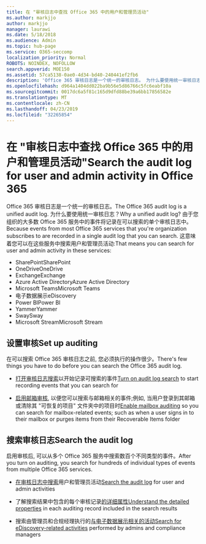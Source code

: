 ```yaml
---
title: 在 "审核日志中查找 Office 365 中的用户和管理员活动"
ms.author: markjjo
author: markjjo
manager: laurawi
ms.date: 5/18/2018
ms.audience: Admin
ms.topic: hub-page
ms.service: O365-seccomp
localization_priority: Normal
ROBOTS: NOINDEX, NOFOLLOW
search.appverid: MOE150
ms.assetid: 57ca5138-0ae0-4d34-bd40-240441ef2fb6
description: 'Office 365 审核日志是一个统一的审核日志。 为什么要使用统一审核日志？ 由于您组织的大多数 Office 365 服务中的事件将记录在可以搜索的单个审核日志中。 这意味着您可以在这些服务中搜索用户和管理员活动:'
ms.openlocfilehash: d964a1404dd022ba9b56e5d86766c5fc6eabf10a
ms.sourcegitcommit: 0017dc6a5f81c165d9dfd88be39a6bb17856582e
ms.translationtype: MT
ms.contentlocale: zh-CN
ms.lasthandoff: 04/23/2019
ms.locfileid: "32265854"
---
```

# <a name="search-the-audit-log-for-user-and-admin-activity-in-office-365"></a><span data-ttu-id="f0b3d-106">在 "审核日志中查找 Office 365 中的用户和管理员活动"</span><span class="sxs-lookup"><span data-stu-id="f0b3d-106">Search the audit log for user and admin activity in Office 365</span></span>

<span data-ttu-id="f0b3d-107">Office 365 审核日志是一个统一的审核日志。</span><span class="sxs-lookup"><span data-stu-id="f0b3d-107">The Office 365 audit log is a unified audit log.</span></span> <span data-ttu-id="f0b3d-108">为什么要使用统一审核日志？</span><span class="sxs-lookup"><span data-stu-id="f0b3d-108">Why a unified audit log?</span></span> <span data-ttu-id="f0b3d-109">由于您组织的大多数 Office 365 服务中的事件将记录在可以搜索的单个审核日志中。</span><span class="sxs-lookup"><span data-stu-id="f0b3d-109">Because events from most Office 365 services that you're organization subscribes to are recorded in a single audit log that you can search.</span></span> <span data-ttu-id="f0b3d-110">这意味着您可以在这些服务中搜索用户和管理员活动:</span><span class="sxs-lookup"><span data-stu-id="f0b3d-110">That means you can search for user and admin activity in these services:</span></span> 
  
- <span data-ttu-id="f0b3d-111">SharePoint</span><span class="sxs-lookup"><span data-stu-id="f0b3d-111">SharePoint</span></span>
- <span data-ttu-id="f0b3d-112">OneDrive</span><span class="sxs-lookup"><span data-stu-id="f0b3d-112">OneDrive</span></span>
- <span data-ttu-id="f0b3d-113">Exchange</span><span class="sxs-lookup"><span data-stu-id="f0b3d-113">Exchange</span></span>
- <span data-ttu-id="f0b3d-114">Azure Active Directory</span><span class="sxs-lookup"><span data-stu-id="f0b3d-114">Azure Active Directory</span></span>
- <span data-ttu-id="f0b3d-115">Microsoft Teams</span><span class="sxs-lookup"><span data-stu-id="f0b3d-115">Microsoft Teams</span></span>
- <span data-ttu-id="f0b3d-116">电子数据展示</span><span class="sxs-lookup"><span data-stu-id="f0b3d-116">eDiscovery</span></span>
- <span data-ttu-id="f0b3d-117">Power BI</span><span class="sxs-lookup"><span data-stu-id="f0b3d-117">Power BI</span></span>
- <span data-ttu-id="f0b3d-118">Yammer</span><span class="sxs-lookup"><span data-stu-id="f0b3d-118">Yammer</span></span>
- <span data-ttu-id="f0b3d-119">Sway</span><span class="sxs-lookup"><span data-stu-id="f0b3d-119">Sway</span></span>
- <span data-ttu-id="f0b3d-120">Microsoft Stream</span><span class="sxs-lookup"><span data-stu-id="f0b3d-120">Microsoft Stream</span></span>
   
 ## <a name="set-up-auditing"></a><span data-ttu-id="f0b3d-121">设置审核</span><span class="sxs-lookup"><span data-stu-id="f0b3d-121">Set up auditing</span></span>
  
<span data-ttu-id="f0b3d-122">在可以搜索 Office 365 审核日志之前, 您必须执行的操作很少。</span><span class="sxs-lookup"><span data-stu-id="f0b3d-122">There's few things you have to do before you can search the Office 365 audit log.</span></span>
  
- <span data-ttu-id="f0b3d-123">[打开审核日志搜索](turn-audit-log-search-on-or-off.md)以开始记录可搜索的事件</span><span class="sxs-lookup"><span data-stu-id="f0b3d-123">[Turn on audit log search](turn-audit-log-search-on-or-off.md) to start recording events that you can search for</span></span> 
    
- <span data-ttu-id="f0b3d-124">[启用邮箱审核](enable-mailbox-auditing.md), 以便您可以搜索与邮箱相关的事件;例如, 当用户登录到其邮箱或清除其 "可恢复的项目" 文件夹中的项目时</span><span class="sxs-lookup"><span data-stu-id="f0b3d-124">[Enable mailbox auditing](enable-mailbox-auditing.md) so you can search for mailbox-related events; such as when a user signs in to their mailbox or purges items from their Recoverable Items folder</span></span> 
    
 ## <a name="search-the-audit-log"></a><span data-ttu-id="f0b3d-125">搜索审核日志</span><span class="sxs-lookup"><span data-stu-id="f0b3d-125">Search the audit log</span></span>
  
<span data-ttu-id="f0b3d-126">启用审核后, 可以从多个 Office 365 服务中搜索数百个不同类型的事件。</span><span class="sxs-lookup"><span data-stu-id="f0b3d-126">After you turn on auditing, you search for hundreds of individual types of events from multiple Office 365 services.</span></span>
  
- <span data-ttu-id="f0b3d-127">[在审核日志中搜索](search-the-audit-log-in-security-and-compliance.md)用户和管理员活动</span><span class="sxs-lookup"><span data-stu-id="f0b3d-127">[Search the audit log](search-the-audit-log-in-security-and-compliance.md) for user and admin activities</span></span> 
    
- <span data-ttu-id="f0b3d-128">了解搜索结果中包含的每个审核记录[的详细属性](detailed-properties-in-the-office-365-audit-log.md)</span><span class="sxs-lookup"><span data-stu-id="f0b3d-128">[Understand the detailed properties](detailed-properties-in-the-office-365-audit-log.md) in each auditing record included in the search results</span></span> 
    
- <span data-ttu-id="f0b3d-129">搜索由管理员和合规经理执行的[与电子数据展示相关的活动](search-for-ediscovery-activities-in-the-audit-log.md)</span><span class="sxs-lookup"><span data-stu-id="f0b3d-129">[Search for eDiscovery-related activities](search-for-ediscovery-activities-in-the-audit-log.md) performed by admins and compliance managers</span></span> 

